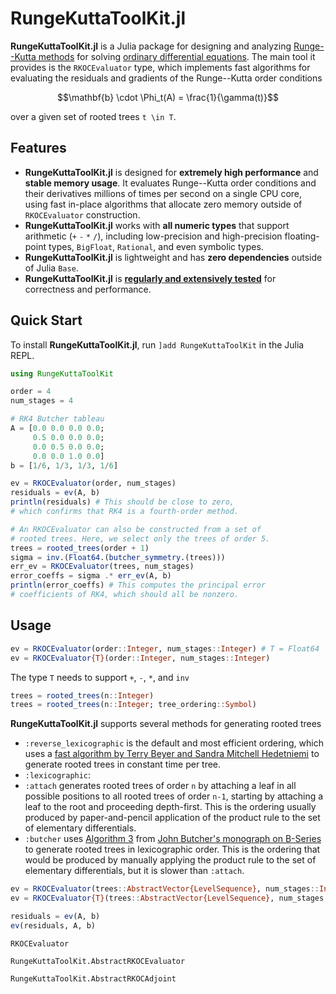 # RungeKuttaToolKit.jl

**RungeKuttaToolKit.jl** is a Julia package for designing and analyzing [Runge--Kutta methods](https://en.wikipedia.org/wiki/Runge%E2%80%93Kutta_methods) for solving [ordinary differential equations](https://en.wikipedia.org/wiki/Ordinary_differential_equation). The main tool it provides is the `RKOCEvaluator` type, which implements fast algorithms for evaluating the residuals and gradients of the Runge--Kutta order conditions

```math
\mathbf{b} \cdot \Phi_t(A) = \frac{1}{\gamma(t)}
```

over a given set of rooted trees ``t \in T``.



## Features

- **RungeKuttaToolKit.jl** is designed for **extremely high performance** and **stable memory usage**. It evaluates Runge--Kutta order conditions and their derivatives millions of times per second on a single CPU core, using fast in-place algorithms that allocate zero memory outside of `RKOCEvaluator` construction.
- **RungeKuttaToolKit.jl** works with **all numeric types** that support arithmetic (`+` `-` `*` `/`), including low-precision and high-precision floating-point types, `BigFloat`, `Rational`, and even symbolic types.
- **RungeKuttaToolKit.jl** is lightweight and has **zero dependencies** outside of Julia `Base`.
- **RungeKuttaToolKit.jl** is [**regularly and extensively tested**](https://github.com/dzhang314/RungeKuttaToolKit.jl/blob/master/test/runtests.jl) for correctness and performance.



## Quick Start

To install **RungeKuttaToolKit.jl**, run `]add RungeKuttaToolKit` in the Julia REPL.

```julia
using RungeKuttaToolKit

order = 4
num_stages = 4

# RK4 Butcher tableau
A = [0.0 0.0 0.0 0.0;
     0.5 0.0 0.0 0.0;
     0.0 0.5 0.0 0.0;
     0.0 0.0 1.0 0.0]
b = [1/6, 1/3, 1/3, 1/6]

ev = RKOCEvaluator(order, num_stages)
residuals = ev(A, b)
println(residuals) # This should be close to zero,
# which confirms that RK4 is a fourth-order method.

# An RKOCEvaluator can also be constructed from a set of
# rooted trees. Here, we select only the trees of order 5.
trees = rooted_trees(order + 1)
sigma = inv.(Float64.(butcher_symmetry.(trees)))
err_ev = RKOCEvaluator(trees, num_stages)
error_coeffs = sigma .* err_ev(A, b)
println(error_coeffs) # This computes the principal error
# coefficients of RK4, which should all be nonzero.
```



## Usage

```julia
ev = RKOCEvaluator(order::Integer, num_stages::Integer) # T = Float64
ev = RKOCEvaluator{T}(order::Integer, num_stages::Integer)
```

The type `T` needs to support `+`, `-`, `*`, and `inv`

```julia
trees = rooted_trees(n::Integer)
trees = rooted_trees(n::Integer; tree_ordering::Symbol)
```

**RungeKuttaToolKit.jl** supports several methods for generating rooted trees

- `:reverse_lexicographic` is the default and most efficient ordering, which uses a [fast algorithm by Terry Beyer and Sandra Mitchell Hedetniemi](https://epubs.siam.org/doi/pdf/10.1137/0209055) to generate rooted trees in constant time per tree.
- `:lexicographic`:
- `:attach` generates rooted trees of order ``n`` by attaching a leaf in all possible positions to all rooted trees of order ``n-1``, starting by attaching a leaf to the root and proceeding depth-first. This is the ordering usually produced by paper-and-pencil application of the product rule to the set of elementary differentials.
- `:butcher` uses [Algorithm 3](https://link.springer.com/content/pdf/10.1007/978-3-030-70956-3_2) from [John Butcher's monograph on B-Series](https://link.springer.com/content/pdf/10.1007/978-3-030-70956-3.pdf) to generate rooted trees in lexicographic order. This is the ordering that would be produced by manually applying the product rule to the set of elementary differentials, but it is slower than `:attach`.


```julia
ev = RKOCEvaluator(trees::AbstractVector{LevelSequence}, num_stages::Integer) # T = Float64
ev = RKOCEvaluator{T}(trees::AbstractVector{LevelSequence}, num_stages::Integer)
```



```julia
residuals = ev(A, b)
ev(residuals, A, b)
```



```@docs
RKOCEvaluator
```

```@docs
RungeKuttaToolKit.AbstractRKOCEvaluator
```

```@docs
RungeKuttaToolKit.AbstractRKOCAdjoint
```
